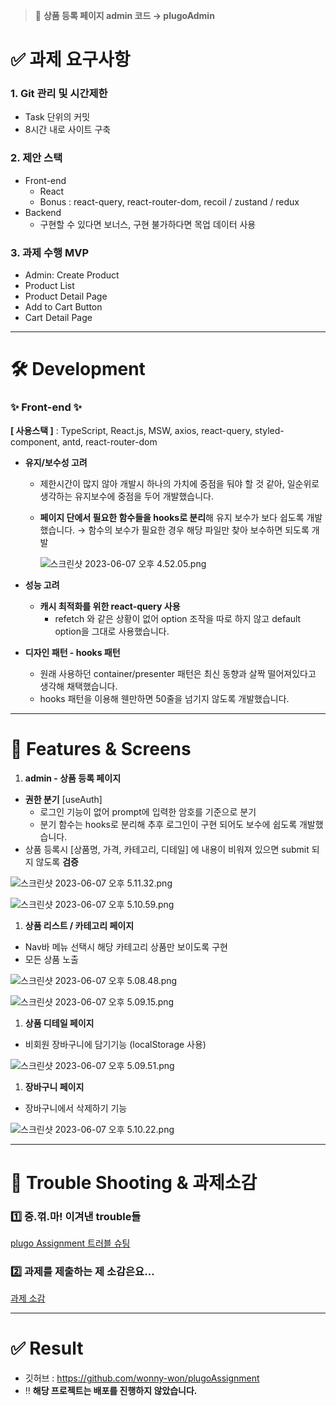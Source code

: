 > 📌 **상품 등록 페이지 admin 코드
→ plugoAdmin**
>

# ✅ 과제 요구사항

### 1. Git 관리 및 시간제한

- Task 단위의 커밋
- 8시간 내로 사이트 구축

### 2. 제안 스택

- Front-end
    - React
    - Bonus : react-query, react-router-dom, recoil / zustand / redux
- Backend
    - 구현할 수 있다면 보너스, 구현 불가하다면 목업 데이터 사용

### 3. 과제 수행 MVP

- Admin: Create Product
- Product List
- Product Detail Page
- Add to Cart Button
- Cart Detail Page

---

# 🛠 Development

### ✨ Front-end ✨

**[ 사용스택 ]** : TypeScript, React.js, MSW, axios, react-query, styled-component, antd, react-router-dom

- **유지/보수성 고려**
    - 제한시간이 많지 않아 개발시 하나의 가치에 중점을 둬야 할 것 같아, 일순위로 생각하는 유지보수에 중점을 두어 개발했습니다.
    - **페이지 단에서 필요한 함수들을 hooks로 분리**해 유지 보수가 보다 쉽도록 개발했습니다.
    → 함수의 보수가 필요한 경우 해당 파일만 찾아 보수하면 되도록 개발
        
        ![스크린샷 2023-06-07 오후 4.52.05.png](https://s3-us-west-2.amazonaws.com/secure.notion-static.com/cd0bf54b-b94d-4263-aa91-7a1972122497/%E1%84%89%E1%85%B3%E1%84%8F%E1%85%B3%E1%84%85%E1%85%B5%E1%86%AB%E1%84%89%E1%85%A3%E1%86%BA_2023-06-07_%E1%84%8B%E1%85%A9%E1%84%92%E1%85%AE_4.52.05.png)
        

- **성능 고려**
    - **캐시 최적화를 위한 react-query 사용**
        - refetch 와 같은 상황이 없어 option 조작을 따로 하지 않고 default option을 그대로 사용했습니다.
- **디자인 패턴 - hooks 패턴**
    - 원래 사용하던 container/presenter 패턴은 최신 동향과 살짝 떨어져있다고 생각해 채택했습니다.
    - hooks 패턴을 이용해 웬만하면 50줄을 넘기지 않도록 개발했습니다.

---

# 📱 Features & Screens

1. **admin - 상품 등록 페이지**
- **권한 분기** [useAuth]
    - 로그인 기능이 없어 prompt에 입력한 암호를 기준으로 분기
    - 분기 함수는 hooks로 분리해 추후 로그인이 구현 되어도 보수에 쉽도록 개발했습니다.
- 상품 등록시 [상품명, 가격, 카테고리, 디테일] 에 내용이 비워져 있으면 submit 되지 않도록 **검증**

![스크린샷 2023-06-07 오후 5.11.32.png](https://s3-us-west-2.amazonaws.com/secure.notion-static.com/851c8160-7a30-48d6-901e-24df8a8758b5/%E1%84%89%E1%85%B3%E1%84%8F%E1%85%B3%E1%84%85%E1%85%B5%E1%86%AB%E1%84%89%E1%85%A3%E1%86%BA_2023-06-07_%E1%84%8B%E1%85%A9%E1%84%92%E1%85%AE_5.11.32.png)

![스크린샷 2023-06-07 오후 5.10.59.png](https://s3-us-west-2.amazonaws.com/secure.notion-static.com/818f7dc9-d8b1-4546-8196-c122706a955e/%E1%84%89%E1%85%B3%E1%84%8F%E1%85%B3%E1%84%85%E1%85%B5%E1%86%AB%E1%84%89%E1%85%A3%E1%86%BA_2023-06-07_%E1%84%8B%E1%85%A9%E1%84%92%E1%85%AE_5.10.59.png)

1. **상품 리스트 / 카테고리 페이지**
- Nav바 메뉴 선택시 해당 카테고리 상품만 보이도록 구현
- 모든 상품 노출

![스크린샷 2023-06-07 오후 5.08.48.png](https://s3-us-west-2.amazonaws.com/secure.notion-static.com/9f1e1ccd-1be5-4be5-9f6a-907de1462a8c/%E1%84%89%E1%85%B3%E1%84%8F%E1%85%B3%E1%84%85%E1%85%B5%E1%86%AB%E1%84%89%E1%85%A3%E1%86%BA_2023-06-07_%E1%84%8B%E1%85%A9%E1%84%92%E1%85%AE_5.08.48.png)

![스크린샷 2023-06-07 오후 5.09.15.png](https://s3-us-west-2.amazonaws.com/secure.notion-static.com/9b8fd2df-7886-4dc0-bb0f-be8d9694d679/%E1%84%89%E1%85%B3%E1%84%8F%E1%85%B3%E1%84%85%E1%85%B5%E1%86%AB%E1%84%89%E1%85%A3%E1%86%BA_2023-06-07_%E1%84%8B%E1%85%A9%E1%84%92%E1%85%AE_5.09.15.png)

1. **상품 디테일 페이지**
- 비회원 장바구니에 담기기능 (localStorage 사용)

![스크린샷 2023-06-07 오후 5.09.51.png](https://s3-us-west-2.amazonaws.com/secure.notion-static.com/56702aec-34c1-4b2c-aea6-7f865e4904c2/%E1%84%89%E1%85%B3%E1%84%8F%E1%85%B3%E1%84%85%E1%85%B5%E1%86%AB%E1%84%89%E1%85%A3%E1%86%BA_2023-06-07_%E1%84%8B%E1%85%A9%E1%84%92%E1%85%AE_5.09.51.png)

1. **장바구니 페이지**
- 장바구니에서 삭제하기 기능

![스크린샷 2023-06-07 오후 5.10.22.png](https://s3-us-west-2.amazonaws.com/secure.notion-static.com/ab396a69-7d02-430a-b59c-f0404ea68347/%E1%84%89%E1%85%B3%E1%84%8F%E1%85%B3%E1%84%85%E1%85%B5%E1%86%AB%E1%84%89%E1%85%A3%E1%86%BA_2023-06-07_%E1%84%8B%E1%85%A9%E1%84%92%E1%85%AE_5.10.22.png)

---

# 🏹 Trouble Shooting & 과제소감

### 1️⃣ 중.꺾.마! 이겨낸 trouble들

[plugo Assignment 트러블 슈팅](https://www.notion.so/plugo-Assignment-1b20a3aed0cd4a16b39968ee5d9d6c67?pvs=21)

### 2️⃣ 과제를 제출하는 제 소감은요…

[과제 소감](https://www.notion.so/2df8a13978d34e478ff132f465372f54?pvs=21)

---

# ✅ Result

- 깃허브 : https://github.com/wonny-won/plugoAssignment
- ‼️ **해당 프로젝트는 배포를 진행하지 않았습니다.**
